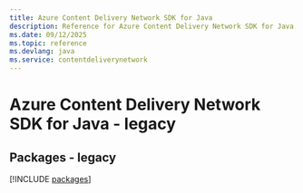 ```yaml
---
title: Azure Content Delivery Network SDK for Java
description: Reference for Azure Content Delivery Network SDK for Java
ms.date: 09/12/2025
ms.topic: reference
ms.devlang: java
ms.service: contentdeliverynetwork
---
```

# Azure Content Delivery Network SDK for Java - legacy
## Packages - legacy
[!INCLUDE [packages](content-delivery-network-index.md)]